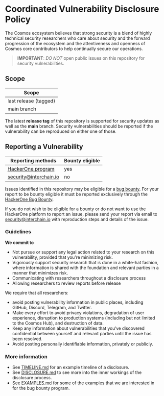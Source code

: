 # Coordinated Vulnerability Disclosure Policy

The Cosmos ecosystem believes that strong security is a blend of highly
technical security researchers who care about security and the forward
progression of the ecosystem and the attentiveness and openness of Cosmos core
contributors to help continually secure our operations.

> **IMPORTANT**: *DO NOT* open public issues on this repository for security
> vulnerabilities.

## Scope

| Scope                 |
|-----------------------|
| last release (tagged) |
| main branch           |

The latest **release tag** of this repository is supported for security updates
as well as the **main** branch. Security vulnerabilities should be reported if
the vulnerability can be reproduced on either one of those.

## Reporting a Vulnerability

| Reporting methods                                             | Bounty eligible |
|---------------------------------------------------------------|-----------------|
| [HackerOne program][h1]                                       |       yes       |
| [security@interchain.io](mailto:security@interchain.io)       |       no        |

Issues identified in this repository may be eligible for a [bug bounty][h1]. For your report to be bounty
eligible it must be reported exclusively through the [HackerOne Bug Bounty][h1].

If you do not wish to be eligible for a bounty or do not want to use the HackerOne platform to report an
issue, please send your report via email to [security@interchain.io](mailto:security@interchain.io) with
reproduction steps and details of the issue.

### Guidelines

**We commit to**
* Not pursue or support any legal action related to your research on this vulnerability, provided that you're minimizing risk.
* Vigorously support security research that is done in a white-hat fashion, where information is shared with the foundation and relevant parties in a manner that minimizes risk.
* Communicating with researchers throughout a disclosure process
* Allowing researchers to review reports before release

We require that all researchers:

* avoid posting vulnerability information in public places, including GitHub, Discord,
  Telegram, and Twitter.
* Make every effort to avoid privacy violations, degradation of user experience,
  disruption to production systems (including but not limited to the Cosmos
  Hub), and destruction of data.
* Keep any information about vulnerabilities that you’ve discovered confidential
  between yourself and relevant parties until the issue has been resolved.
* Avoid posting personally identifiable information, privately or publicly.

### More information

* See [TIMELINE.md] for an example timeline of a disclosure.
* See [DISCLOSURE.md] to see more into the inner workings of the disclosure
  process.
* See [EXAMPLES.md] for some of the examples that we are interested in for the
  bug bounty program.

[h1]: https://hackerone.com/cosmos
[TIMELINE.md]: https://github.com/cosmos/security/blob/main/TIMELINE.md
[DISCLOSURE.md]: https://github.com/cosmos/security/blob/main/DISCLOSURE.md
[EXAMPLES.md]: https://github.com/cosmos/security/blob/main/EXAMPLES.md
